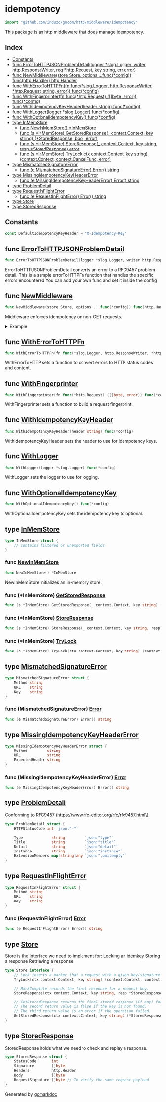 <!-- Code generated by gomarkdoc. DO NOT EDIT -->

# idempotency

```go
import "github.com/induzo/gocom/http/middleware/idempotency"
```

This package is an http middleware that does manage idempotency.

## Index

- [Constants](<#constants>)
- [func ErrorToHTTPJSONProblemDetail\(logger \*slog.Logger, writer http.ResponseWriter, req \*http.Request, key string, err error\)](<#ErrorToHTTPJSONProblemDetail>)
- [func NewMiddleware\(store Store, options ...func\(\*config\)\) func\(http.Handler\) http.Handler](<#NewMiddleware>)
- [func WithErrorToHTTPFn\(fn func\(\*slog.Logger, http.ResponseWriter, \*http.Request, string, error\)\) func\(\*config\)](<#WithErrorToHTTPFn>)
- [func WithFingerprinter\(fn func\(\*http.Request\) \(\[\]byte, error\)\) func\(\*config\)](<#WithFingerprinter>)
- [func WithIdempotencyKeyHeader\(header string\) func\(\*config\)](<#WithIdempotencyKeyHeader>)
- [func WithLogger\(logger \*slog.Logger\) func\(\*config\)](<#WithLogger>)
- [func WithOptionalIdempotencyKey\(\) func\(\*config\)](<#WithOptionalIdempotencyKey>)
- [type InMemStore](<#InMemStore>)
  - [func NewInMemStore\(\) \*InMemStore](<#NewInMemStore>)
  - [func \(s \*InMemStore\) GetStoredResponse\(\_ context.Context, key string\) \(\*StoredResponse, bool, error\)](<#InMemStore.GetStoredResponse>)
  - [func \(s \*InMemStore\) StoreResponse\(\_ context.Context, key string, resp \*StoredResponse\) error](<#InMemStore.StoreResponse>)
  - [func \(s \*InMemStore\) TryLock\(ctx context.Context, key string\) \(context.Context, context.CancelFunc, error\)](<#InMemStore.TryLock>)
- [type MismatchedSignatureError](<#MismatchedSignatureError>)
  - [func \(e MismatchedSignatureError\) Error\(\) string](<#MismatchedSignatureError.Error>)
- [type MissingIdempotencyKeyHeaderError](<#MissingIdempotencyKeyHeaderError>)
  - [func \(e MissingIdempotencyKeyHeaderError\) Error\(\) string](<#MissingIdempotencyKeyHeaderError.Error>)
- [type ProblemDetail](<#ProblemDetail>)
- [type RequestInFlightError](<#RequestInFlightError>)
  - [func \(e RequestInFlightError\) Error\(\) string](<#RequestInFlightError.Error>)
- [type Store](<#Store>)
- [type StoredResponse](<#StoredResponse>)


## Constants

<a name="DefaultIdempotencyKeyHeader"></a>

```go
const DefaultIdempotencyKeyHeader = "X-Idempotency-Key"
```

<a name="ErrorToHTTPJSONProblemDetail"></a>
## func [ErrorToHTTPJSONProblemDetail](<https://github.com/induzo/gocom/blob/main/http/middleware/idempotency/errors.go#L55-L61>)

```go
func ErrorToHTTPJSONProblemDetail(logger *slog.Logger, writer http.ResponseWriter, req *http.Request, key string, err error)
```

ErrorToHTTPJSONProblemDetail converts an error to a RFC9457 problem detail. This is a sample errorToHTTPFn function that handles the specific errors encountered You can add your own func and set it inside the config

<a name="NewMiddleware"></a>
## func [NewMiddleware](<https://github.com/induzo/gocom/blob/main/http/middleware/idempotency/middleware.go#L13>)

```go
func NewMiddleware(store Store, options ...func(*config)) func(http.Handler) http.Handler
```

Middleware enforces idempotency on non\-GET requests.

<details><summary>Example</summary>
<p>

Using NewMiddleware

```go
package main

import (
	"bytes"
	"context"
	"fmt"
	"io"
	"net/http"
	"net/http/httptest"
	"strconv"
	"sync"
	"sync/atomic"
	"time"

	"github.com/induzo/gocom/http/middleware/idempotency"
)

// Using NewMiddleware
func main() {
	ctx := context.Background()
	idempotencyMiddleware := idempotency.NewMiddleware(idempotency.NewInMemStore())
	mux := http.NewServeMux()

	counter := int32(0)

	mux.Handle("/",
		idempotencyMiddleware(
			http.HandlerFunc(func(respW http.ResponseWriter, _ *http.Request) {
				time.Sleep(100 * time.Millisecond)

				atomic.AddInt32(&counter, 1)

				respW.Write([]byte("Hello World! " + strconv.Itoa(int(counter))))
			})),
	)

	// Serve the handler with http test server
	server := httptest.NewServer(mux)
	defer server.Close()

	// send a first req without a key
	sendPOSTReq(ctx, server, "", "")

	var wg sync.WaitGroup

	for range 3 {
		wg.Add(1)

		go func() {
			defer wg.Done()

			sendPOSTReq(ctx, server, "same-key", "")
		}()

		time.Sleep(80 * time.Millisecond)
	}

}

func sendPOSTReq(ctx context.Context, server *httptest.Server, key, reqBody string) {
	req, _ := http.NewRequestWithContext(ctx, http.MethodPost, server.URL, bytes.NewBufferString(reqBody))
	req.Header.Set(idempotency.DefaultIdempotencyKeyHeader, key)

	resp, err := http.DefaultClient.Do(req)
	if err != nil {
		fmt.Println(err)

		return
	}
	defer resp.Body.Close()

	fmt.Println(resp.StatusCode)

	body, errB := io.ReadAll(resp.Body)
	if errB != nil {
		fmt.Println(errB)

		return
	}

	fmt.Println(string(body))
}
```

#### Output

```
400
{
  "type": "https://example.com/errors/missing-idempotency-key-header",
  "title": "missing idempotency key header",
  "detail": "missing idempotency key header `X-Idempotency-Key` for request to POST /",
  "instance": "/"
}
409
{
  "type": "https://example.com/errors/request-already-in-flight",
  "title": "request already in flight",
  "detail": "request to `POST /` `same-key` still in flight",
  "instance": "/"
}
200
Hello World! 1
200
Hello World! 1
```

</p>
</details>

<a name="WithErrorToHTTPFn"></a>
## func [WithErrorToHTTPFn](<https://github.com/induzo/gocom/blob/main/http/middleware/idempotency/options.go#L23>)

```go
func WithErrorToHTTPFn(fn func(*slog.Logger, http.ResponseWriter, *http.Request, string, error)) func(*config)
```

WithErrorToHTTP sets a function to convert errors to HTTP status codes and content.

<a name="WithFingerprinter"></a>
## func [WithFingerprinter](<https://github.com/induzo/gocom/blob/main/http/middleware/idempotency/options.go#L37>)

```go
func WithFingerprinter(fn func(*http.Request) ([]byte, error)) func(*config)
```

WithFingerprinter sets a function to build a request fingerprint.

<a name="WithIdempotencyKeyHeader"></a>
## func [WithIdempotencyKeyHeader](<https://github.com/induzo/gocom/blob/main/http/middleware/idempotency/options.go#L9>)

```go
func WithIdempotencyKeyHeader(header string) func(*config)
```

WithIdempotencyKeyHeader sets the header to use for idempotency keys.

<a name="WithLogger"></a>
## func [WithLogger](<https://github.com/induzo/gocom/blob/main/http/middleware/idempotency/options.go#L30>)

```go
func WithLogger(logger *slog.Logger) func(*config)
```

WithLogger sets the logger to use for logging.

<a name="WithOptionalIdempotencyKey"></a>
## func [WithOptionalIdempotencyKey](<https://github.com/induzo/gocom/blob/main/http/middleware/idempotency/options.go#L16>)

```go
func WithOptionalIdempotencyKey() func(*config)
```

WithOptionalIdempotencyKey sets the idempotency key to optional.

<a name="InMemStore"></a>
## type [InMemStore](<https://github.com/induzo/gocom/blob/main/http/middleware/idempotency/inmem.go#L11-L15>)



```go
type InMemStore struct {
    // contains filtered or unexported fields
}
```

<a name="NewInMemStore"></a>
### func [NewInMemStore](<https://github.com/induzo/gocom/blob/main/http/middleware/idempotency/inmem.go#L18>)

```go
func NewInMemStore() *InMemStore
```

NewInMemStore initializes an in\-memory store.

<a name="InMemStore.GetStoredResponse"></a>
### func \(\*InMemStore\) [GetStoredResponse](<https://github.com/induzo/gocom/blob/main/http/middleware/idempotency/inmem.go#L44>)

```go
func (s *InMemStore) GetStoredResponse(_ context.Context, key string) (*StoredResponse, bool, error)
```



<a name="InMemStore.StoreResponse"></a>
### func \(\*InMemStore\) [StoreResponse](<https://github.com/induzo/gocom/blob/main/http/middleware/idempotency/inmem.go#L36>)

```go
func (s *InMemStore) StoreResponse(_ context.Context, key string, resp *StoredResponse) error
```



<a name="InMemStore.TryLock"></a>
### func \(\*InMemStore\) [TryLock](<https://github.com/induzo/gocom/blob/main/http/middleware/idempotency/inmem.go#L25>)

```go
func (s *InMemStore) TryLock(ctx context.Context, key string) (context.Context, context.CancelFunc, error)
```



<a name="MismatchedSignatureError"></a>
## type [MismatchedSignatureError](<https://github.com/induzo/gocom/blob/main/http/middleware/idempotency/errors.go#L31-L35>)



```go
type MismatchedSignatureError struct {
    Method string
    URL    string
    Key    string
}
```

<a name="MismatchedSignatureError.Error"></a>
### func \(MismatchedSignatureError\) [Error](<https://github.com/induzo/gocom/blob/main/http/middleware/idempotency/errors.go#L37>)

```go
func (e MismatchedSignatureError) Error() string
```



<a name="MissingIdempotencyKeyHeaderError"></a>
## type [MissingIdempotencyKeyHeaderError](<https://github.com/induzo/gocom/blob/main/http/middleware/idempotency/errors.go#L11-L15>)



```go
type MissingIdempotencyKeyHeaderError struct {
    Method         string
    URL            string
    ExpectedHeader string
}
```

<a name="MissingIdempotencyKeyHeaderError.Error"></a>
### func \(MissingIdempotencyKeyHeaderError\) [Error](<https://github.com/induzo/gocom/blob/main/http/middleware/idempotency/errors.go#L17>)

```go
func (e MissingIdempotencyKeyHeaderError) Error() string
```



<a name="ProblemDetail"></a>
## type [ProblemDetail](<https://github.com/induzo/gocom/blob/main/http/middleware/idempotency/errors.go#L42-L50>)

Conforming to RFC9457 \(https://www.rfc-editor.org/rfc/rfc9457.html\)

```go
type ProblemDetail struct {
    HTTPStatusCode int `json:"-"`

    Type             string         `json:"type"`
    Title            string         `json:"title"`
    Detail           string         `json:"detail"`
    Instance         string         `json:"instance"`
    ExtensionMembers map[string]any `json:",omitempty"`
}
```

<a name="RequestInFlightError"></a>
## type [RequestInFlightError](<https://github.com/induzo/gocom/blob/main/http/middleware/idempotency/errors.go#L21-L25>)



```go
type RequestInFlightError struct {
    Method string
    URL    string
    Key    string
}
```

<a name="RequestInFlightError.Error"></a>
### func \(RequestInFlightError\) [Error](<https://github.com/induzo/gocom/blob/main/http/middleware/idempotency/errors.go#L27>)

```go
func (e RequestInFlightError) Error() string
```



<a name="Store"></a>
## type [Store](<https://github.com/induzo/gocom/blob/main/http/middleware/idempotency/store.go#L21-L32>)

Store is the interface we need to implement for: Locking an idemkey Storing a response Retrieving a response

```go
type Store interface {
    // Lock inserts a marker that a request with a given key/signature is in-flight.
    TryLock(ctx context.Context, key string) (context.Context, context.CancelFunc, error)

    // MarkComplete records the final response for a request key.
    StoreResponse(ctx context.Context, key string, resp *StoredResponse) error

    // GetStoredResponse returns the final stored response (if any) for this key.
    // The second return value is false if the key is not found.
    // The third return value is an error if the operation failed.
    GetStoredResponse(ctx context.Context, key string) (*StoredResponse, bool, error)
}
```

<a name="StoredResponse"></a>
## type [StoredResponse](<https://github.com/induzo/gocom/blob/main/http/middleware/idempotency/store.go#L9-L15>)

StoredResponse holds what we need to check and replay a response.

```go
type StoredResponse struct {
    StatusCode       int
    Signature        []byte
    Headers          http.Header
    Body             []byte
    RequestSignature []byte // To verify the same request payload
}
```

Generated by [gomarkdoc](<https://github.com/princjef/gomarkdoc>)

